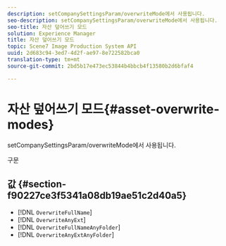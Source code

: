 ```yaml
---
description: setCompanySettingsParam/overwriteMode에서 사용됩니다.
seo-description: setCompanySettingsParam/overwriteMode에서 사용됩니다.
seo-title: 자산 덮어쓰기 모드
solution: Experience Manager
title: 자산 덮어쓰기 모드
topic: Scene7 Image Production System API
uuid: 2d683c94-3ed7-4d2f-ae97-8e722582bca0
translation-type: tm+mt
source-git-commit: 2bd5b17e473ec53844b4bbcb4f13580b2d6bfaf4

---
```



# 자산 덮어쓰기 모드{#asset-overwrite-modes}

setCompanySettingsParam/overwriteMode에서 사용됩니다.

구문

## 값 {#section-f90227ce3f5341a08db19ae51c2d40a5}

* [!DNL `OverwriteFullName`]
* [!DNL `OverwriteAnyExt`]
* [!DNL `OverwriteFullNameAnyFolder`]
* [!DNL `OverwriteAnyExtAnyFolder`]

